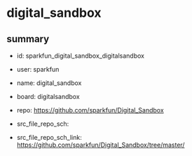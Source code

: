 # digital_sandbox
 
## summary 
* id: sparkfun_digital_sandbox_digitalsandbox
* user: sparkfun
* name: digital_sandbox
* board: digitalsandbox
* repo: https://github.com/sparkfun/Digital_Sandbox



* src_file_repo_sch: 
* src_file_repo_sch_link: https://github.com/sparkfun/Digital_Sandbox/tree/master/






